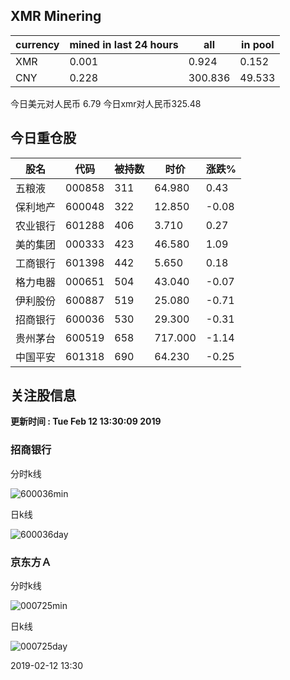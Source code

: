 ## XMR Minering

|currency|mined in last 24 hours|all|in pool|
|---|---|---|---|
|XMR|0.001|0.924|0.152|
|CNY|0.228|300.836|49.533|

今日美元对人民币 6.79	今日xmr对人民币325.48


## 今日重仓股 

|股名|代码|被持数|时价|涨跌%|
|---|---|---|---|---|
|五粮液|000858|311|64.980|0.43|
|保利地产|600048|322|12.850|-0.08|
|农业银行|601288|406|3.710|0.27|
|美的集团|000333|423|46.580|1.09|
|工商银行|601398|442|5.650|0.18|
|格力电器|000651|504|43.040|-0.07|
|伊利股份|600887|519|25.080|-0.71|
|招商银行|600036|530|29.300|-0.31|
|贵州茅台|600519|658|717.000|-1.14|
|中国平安|601318|690|64.230|-0.25|

## 关注股信息
**更新时间 : Tue Feb 12 13:30:09 2019**
### 招商银行 
分时k线

![600036min](http://image.sinajs.cn/newchart/min/n/sh600036.gif)

日k线

![600036day](http://image.sinajs.cn/newchart/daily/n/sh600036.gif)

### 京东方Ａ 
分时k线

![000725min](http://image.sinajs.cn/newchart/min/n/sz000725.gif)

日k线

![000725day](http://image.sinajs.cn/newchart/daily/n/sz000725.gif)

2019-02-12 13:30